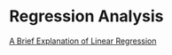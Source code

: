 # Regression Analysis 
<a href= https://github.com/amellmegadt/Regression-Analysis/blob/main/note.md> A Brief Explanation of Linear Regression <a/> 
